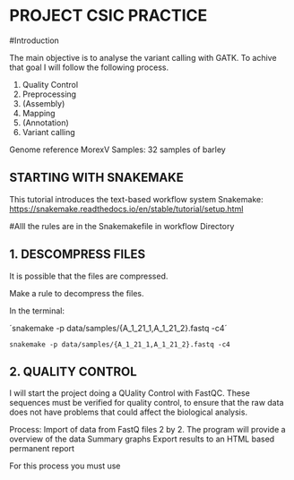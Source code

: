 # **PROJECT CSIC PRACTICE**

#Introduction

The main objective is to analyse the variant calling with GATK. To achive that goal I will follow the following process.

1. Quality Control
2. Preprocessing
3. (Assembly)
4. Mapping
5. (Annotation)
6. Variant calling


Genome reference MorexV
Samples: 32 samples of barley

## STARTING WITH SNAKEMAKE
This tutorial introduces the text-based workflow system Snakemake: https://snakemake.readthedocs.io/en/stable/tutorial/setup.html 

#Alll the rules are in the Snakemakefile in workflow Directory
## 1. DESCOMPRESS FILES
It is possible that the files are compressed.

Make a rule to decompress the files. 

In the terminal: 

´snakemake -p data/samples/{A_1_21_1,A_1_21_2}.fastq -c4´

    snakemake -p data/samples/{A_1_21_1,A_1_21_2}.fastq -c4



## 2. QUALITY CONTROL

I will start the project doing a QUality Control with FastQC. These sequences must be verified for quality control, to ensure that the raw data does not have problems that could affect the biological analysis. 

Process:
  Import of data from FastQ files 2 by 2. 
  The program will provide a overview of the data
  Summary graphs
  Export results to an HTML based permanent report

  For this process you must use 
  
